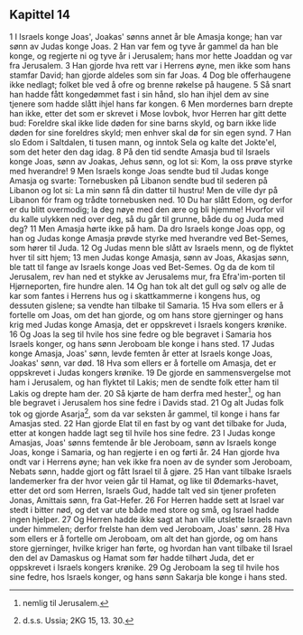 ## Kapittel 14

1 I Israels konge Joas', Joakas' sønns annet år ble Amasja konge; han var sønn av Judas konge Joas.
2 Han var fem og tyve år gammel da han ble konge, og regjerte ni og tyve år i Jerusalem; hans mor hette Joaddan og var fra Jerusalem.
3 Han gjorde hva rett var i Herrens øyne, men ikke som hans stamfar David; han gjorde aldeles som sin far Joas.
4 Dog ble offerhaugene ikke nedlagt; folket ble ved å ofre og brenne røkelse på haugene.
5 Så snart han hadde fått kongedømmet fast i sin hånd, slo han ihjel dem av sine tjenere som hadde slått ihjel hans far kongen.
6 Men mordernes barn drepte han ikke, etter det som er skrevet i Mose lovbok, hvor Herren har gitt dette bud: Foreldre skal ikke lide døden for sine barns skyld, og barn ikke lide døden for sine foreldres skyld; men enhver skal dø for sin egen synd.
7 Han slo Edom i Saltdalen, ti tusen mann, og inntok Sela og kalte det Jokte'el, som det heter den dag idag.
8 På den tid sendte Amasja bud til Israels konge Joas, sønn av Joakas, Jehus sønn, og lot si: Kom, la oss prøve styrke med hverandre!
9 Men Israels konge Joas sendte bud til Judas konge Amasja og svarte: Tornebusken på Libanon sendte bud til sederen på Libanon og lot si: La min sønn få din datter til hustru! Men de ville dyr på Libanon fór fram og trådte tornebusken ned.
10 Du har slått Edom, og derfor er du blitt overmodig; la deg nøye med den ære og bli hjemme! Hvorfor vil du kalle ulykken ned over deg, så du går til grunne, både du og Juda med deg?
11 Men Amasja hørte ikke på ham. Da dro Israels konge Joas opp, og han og Judas konge Amasja prøvde styrke med hverandre ved Bet-Semes, som hører til Juda.
12 Og Judas menn ble slått av Israels menn, og de flyktet hver til sitt hjem;
13 men Judas konge Amasja, sønn av Joas, Akasjas sønn, ble tatt til fange av Israels konge Joas ved Bet-Semes. Og da de kom til Jerusalem, rev han ned et stykke av Jerusalems mur, fra Efra'im-porten til Hjørneporten, fire hundre alen.
14 Og han tok alt det gull og sølv og alle de kar som fantes i Herrens hus og i skattkammerne i kongens hus, og dessuten gislene; sa vendte han tilbake til Samaria.
15 Hva som ellers er å fortelle om Joas, om det han gjorde, og om hans store gjerninger og hans krig med Judas konge Amasja, det er oppskrevet i Israels kongers krønike.
16 Og Joas la seg til hvile hos sine fedre og ble begravet i Samaria hos Israels konger, og hans sønn Jeroboam ble konge i hans sted.
17 Judas konge Amasja, Joas' sønn, levde femten år etter at Israels konge Joas, Joakas' sønn, var død.
18 Hva som ellers er å fortelle om Amasja, det er oppskrevet i Judas kongers krønike.
19 De gjorde en sammensvergelse mot ham i Jerusalem, og han flyktet til Lakis; men de sendte folk etter ham til Lakis og drepte ham der.
20 Så kjørte de ham derfra med hester[^1], og han ble begravet i Jerusalem hos sine fedre i Davids stad.
21 Og alt Judas folk tok og gjorde Asarja[^2], som da var seksten år gammel, til konge i hans far Amasjas sted.
22 Han gjorde Elat til en fast by og vant det tilbake for Juda, etter at kongen hadde lagt seg til hvile hos sine fedre.
23 I Judas konge Amasjas, Joas' sønns femtende år ble Jeroboam, sønn av Israels konge Joas, konge i Samaria, og han regjerte i en og førti år.
24 Han gjorde hva ondt var i Herrens øyne; han vek ikke fra noen av de synder som Jeroboam, Nebats sønn, hadde gjort og fått Israel til å gjøre.
25 Han vant tilbake Israels landemerker fra der hvor veien går til Hamat, og like til Ødemarks-havet, etter det ord som Herren, Israels Gud, hadde talt ved sin tjener profeten Jonas, Amittais sønn, fra Gat-Hefer.
26 For Herren hadde sett at Israel var stedt i bitter nød, og det var ute både med store og små, og Israel hadde ingen hjelper.
27 Og Herren hadde ikke sagt at han ville utslette Israels navn under himmelen; derfor frelste han dem ved Jeroboam, Joas' sønn.
28 Hva som ellers er å fortelle om Jeroboam, om alt det han gjorde, og om hans store gjerninger, hvilke kriger han førte, og hvordan han vant tilbake til Israel den del av Damaskus og Hamat som før hadde tilhørt Juda, det er oppskrevet i Israels kongers krønike.
29 Og Jeroboam la seg til hvile hos sine fedre, hos Israels konger, og hans sønn Sakarja ble konge i hans sted.

[^1]:  nemlig til Jerusalem.
[^2]:  d.s.s. Ussia; 2KG 15, 13. 30.
